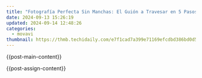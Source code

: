 ```yaml
---
title: "Fotografía Perfecta Sin Manchas: El Guión a Travesar en 5 Pasos | Limpieza De Imágenes Fáciles Y Rápidas"
date: 2024-09-13 15:26:19
updated: 2024-09-14 12:48:26
categories:
  - movavi
thumbnail: https://thmb.techidaily.com/e7f1cad7a399e71169efcdbd386bd0d5b12f456c3f589c4c694fba40159c8b6c.jpg
---
```


{{post-main-content}}

<ins class="adsbygoogle"
     style="display:block"
     data-ad-format="autorelaxed"
     data-ad-client="ca-pub-7571918770474297"
     data-ad-slot="1223367746"></ins>

{{post-assign-content}}

<ins class="adsbygoogle"
     style="display:block"
     data-ad-client="ca-pub-7571918770474297"
     data-ad-slot="8358498916"
     data-ad-format="auto"
     data-full-width-responsive="true"></ins>
